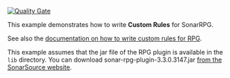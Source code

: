 [![Quality Gate](https://sonarcloud.io/api/project_badges/measure?project=org.sonarsource.samples%3Arpg-custom-rules&metric=alert_status)](https://sonarcloud.io/dashboard?id=org.sonarsource.samples%3Arpg-custom-rules)

This example demonstrates how to write **Custom Rules** for SonarRPG.

See also the [documentation on how to write custom rules for RPG](https://docs.sonarsource.com/sonarqube/latest/analyzing-source-code/languages/rpg/).

This example assumes that the jar file of the RPG plugin is available in the `lib` directory. 
You can download sonar-rpg-plugin-3.3.0.3147.jar 
[from the SonarSource website](http://redirect.sonarsource.com/plugins/rpg.html).
